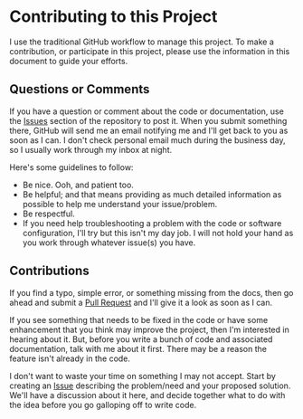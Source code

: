 # Contributing to this Project

I use the traditional GitHub workflow to manage this project. To make a contribution, or participate in this project, please use the information in this document to guide your efforts.

## Questions or Comments

If you have a question or comment about the code or documentation, use the [Issues](https://github.com/johnwargo/world-clock-neomatrix-8x8-wifi/issues) section of the repository to post it. When you submit something there, GitHub will send me an email notifying me and I'll get back to you as soon as I can. I don't check personal email much during the business day, so I usually work through my inbox at night. 

Here's some guidelines to follow:

* Be nice. Ooh, and patient too.
* Be helpful; and that means providing as much detailed information as possible to help me understand your issue/problem.
* Be respectful.
* If you need help troubleshooting a problem with the code or software configuration, I'll try but this isn't my day job. I will not hold your hand as you work through whatever issue(s) you have.

## Contributions

If you find a typo, simple error, or something missing from the docs, then go ahead and submit a [Pull Request](https://github.com/johnwargo/world-clock-neomatrix-8x8-wifi/pulls) and I'll give it a look as soon as I can.

If you see something that needs to be fixed in the code or have some enhancement that you think may improve the project, then I'm interested in hearing about it. But, before you write a bunch of code and associated documentation, talk with me about it first. There may be a reason the feature isn't already in the code. 

I don't want to waste your time on something I may not accept. Start by creating an [Issue](https://github.com/johnwargo/world-clock-neomatrix-8x8-wifi/issues) describing the problem/need and your proposed solution. We'll have a discussion about it here, and decide together what to do with the idea before you go galloping off to write code.
